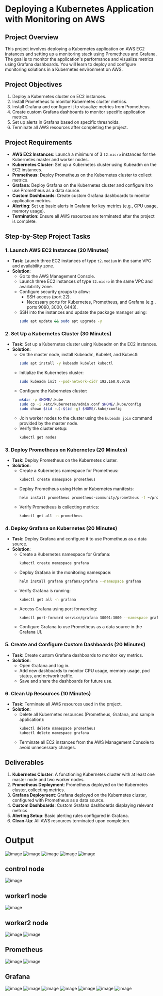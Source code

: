 # Deploying a Kubernetes Application with Monitoring on AWS

## Project Overview
This project involves deploying a Kubernetes application on AWS EC2 instances and setting up a monitoring stack using Prometheus and Grafana. The goal is to monitor the application's performance and visualize metrics using Grafana dashboards. You will learn to deploy and configure monitoring solutions in a Kubernetes environment on AWS.

## Project Objectives
1. Deploy a Kubernetes cluster on EC2 instances.
2. Install Prometheus to monitor Kubernetes cluster metrics.
3. Install Grafana and configure it to visualize metrics from Prometheus.
4. Create custom Grafana dashboards to monitor specific application metrics.
5. Set up alerts in Grafana based on specific thresholds.
6. Terminate all AWS resources after completing the project.

## Project Requirements
- **AWS EC2 Instances**: Launch a minimum of 3 `t2.micro` instances for the Kubernetes master and worker nodes.
- **Kubernetes Cluster**: Set up a Kubernetes cluster using Kubeadm on the EC2 instances.
- **Prometheus**: Deploy Prometheus on the Kubernetes cluster to collect metrics.
- **Grafana**: Deploy Grafana on the Kubernetes cluster and configure it to use Prometheus as a data source.
- **Custom Dashboards**: Create custom Grafana dashboards to monitor application metrics.
- **Alerting**: Set up basic alerts in Grafana for key metrics (e.g., CPU usage, memory usage).
- **Termination**: Ensure all AWS resources are terminated after the project is complete.

## Step-by-Step Project Tasks

### 1. Launch AWS EC2 Instances (20 Minutes)
- **Task**: Launch three EC2 instances of type `t2.medium` in the same VPC and availability zone.
- **Solution**:
  - Go to the AWS Management Console.
  - Launch three EC2 instances of type `t2.micro` in the same VPC and availability zone.
  - Configure security groups to allow:
    - SSH access (port 22).
    - Necessary ports for Kubernetes, Prometheus, and Grafana (e.g., ports 9090, 3000, 6443).
  - SSH into the instances and update the package manager using:
    ```bash
    sudo apt update && sudo apt upgrade -y
    ```

### 2. Set Up a Kubernetes Cluster (30 Minutes)
- **Task**: Set up a Kubernetes cluster using Kubeadm on the EC2 instances.
- **Solution**:
  - On the master node, install Kubeadm, Kubelet, and Kubectl:
    ```bash
    sudo apt install -y kubeadm kubelet kubectl
    ```
  - Initialize the Kubernetes cluster:
    ```bash
    sudo kubeadm init --pod-network-cidr 192.168.0.0/16 
    ```
  - Configure the Kubernetes cluster:
    ```bash
    mkdir -p $HOME/.kube
    sudo cp -i /etc/kubernetes/admin.conf $HOME/.kube/config
    sudo chown $(id -u):$(id -g) $HOME/.kube/config
    ```
  - Join worker nodes to the cluster using the `kubeadm join` command provided by the master node.
  - Verify the cluster setup:
    ```bash
    kubectl get nodes
    ```

### 3. Deploy Prometheus on Kubernetes (20 Minutes)
- **Task**: Deploy Prometheus on the Kubernetes cluster.
- **Solution**:
  - Create a Kubernetes namespace for Prometheus:
    ```bash
    kubectl create namespace prometheus
    ```
  - Deploy Prometheus using Helm or Kubernetes manifests:
    ```bash
    helm install prometheus prometheus-community/prometheus -f ~/prometheus-values.yml --namespace prometheus
    ```
  - Verify Prometheus is collecting metrics:
    ```bash
    kubectl get all -n prometheus
    ```

### 4. Deploy Grafana on Kubernetes (20 Minutes)
- **Task**: Deploy Grafana and configure it to use Prometheus as a data source.
- **Solution**:
  - Create a Kubernetes namespace for Grafana:
    ```bash
    kubectl create namespace grafana
    ```
  - Deploy Grafana in the monitoring namespace:
    ```bash
    helm install grafana grafana/grafana --namespace grafana
    ```
  - Verify Grafana is running:
    ```bash
    kubectl get all -n grafana
    ```
  - Access Grafana using port forwarding:
    ```bash
    kubectl port-forward service/grafana 30001:3000 --namespace grafana
    ```
  - Configure Grafana to use Prometheus as a data source in the Grafana UI.

### 5. Create and Configure Custom Dashboards (20 Minutes)
- **Task**: Create custom Grafana dashboards to monitor key metrics.
- **Solution**:
  - Open Grafana and log in.
  - Add new dashboards to monitor CPU usage, memory usage, pod status, and network traffic.
  - Save and share the dashboards for future use.

### 6. Clean Up Resources (10 Minutes)
- **Task**: Terminate all AWS resources used in the project.
- **Solution**:
  - Delete all Kubernetes resources (Prometheus, Grafana, and sample application):
    ```bash
    kubectl delete namespace prometheus
    kubectl delete namespace grafana
    ```
  - Terminate all EC2 instances from the AWS Management Console to avoid unnecessary charges.

## Deliverables
1. **Kubernetes Cluster**: A functioning Kubernetes cluster with at least one master node and two worker nodes.
2. **Prometheus Deployment**: Prometheus deployed on the Kubernetes cluster, collecting metrics.
3. **Grafana Deployment**: Grafana deployed on the Kubernetes cluster, configured with Prometheus as a data source.
4. **Custom Dashboards**: Custom Grafana dashboards displaying relevant metrics.
5. **Alerting Setup**: Basic alerting rules configured in Grafana.
6. **Clean-Up**: All AWS resources terminated upon completion.


# Output
![image](https://private-user-images.githubusercontent.com/117109265/363411145-de515cd0-cfde-47fe-a52b-f45d42f706c8.png?jwt=eyJhbGciOiJIUzI1NiIsInR5cCI6IkpXVCJ9.eyJpc3MiOiJnaXRodWIuY29tIiwiYXVkIjoicmF3LmdpdGh1YnVzZXJjb250ZW50LmNvbSIsImtleSI6ImtleTUiLCJleHAiOjE3MjU1MzM3ODUsIm5iZiI6MTcyNTUzMzQ4NSwicGF0aCI6Ii8xMTcxMDkyNjUvMzYzNDExMTQ1LWRlNTE1Y2QwLWNmZGUtNDdmZS1hNTJiLWY0NWQ0MmY3MDZjOC5wbmc_WC1BbXotQWxnb3JpdGhtPUFXUzQtSE1BQy1TSEEyNTYmWC1BbXotQ3JlZGVudGlhbD1BS0lBVkNPRFlMU0E1M1BRSzRaQSUyRjIwMjQwOTA1JTJGdXMtZWFzdC0xJTJGczMlMkZhd3M0X3JlcXVlc3QmWC1BbXotRGF0ZT0yMDI0MDkwNVQxMDUxMjVaJlgtQW16LUV4cGlyZXM9MzAwJlgtQW16LVNpZ25hdHVyZT01ZTE1YzE5NjBhMTRlMWRhODBjNWJmYzAyNWE5YzBlYzE4N2NjNGJjZmRkOGUzNjYzMGU4MDVmNjk1ZTgwNDZlJlgtQW16LVNpZ25lZEhlYWRlcnM9aG9zdCZhY3Rvcl9pZD0wJmtleV9pZD0wJnJlcG9faWQ9MCJ9.Zemzv7a-4saRorSLxQSxDoRYwLhITUAfszJZyal2SHU)
![image](https://github.com/user-attachments/assets/8f213891-608a-451a-a841-70b737fbe92c)
![image](https://github.com/user-attachments/assets/4ebde22b-2f92-41df-a633-77cc70ea0cd3)
![image](https://github.com/user-attachments/assets/91164622-7215-4c76-9dfa-df733b3d17ea)
![image](https://github.com/user-attachments/assets/2684e3b3-2f19-4397-a6b8-f7f6179f41cc)

## control node
![image](https://github.com/user-attachments/assets/d173643a-991f-42db-a905-2af357fa1d7c)

## worker1 node
![image](https://github.com/user-attachments/assets/cbddb1ef-3753-4724-b2cf-e27ff623cd4e)

## worker2 node
![image](https://github.com/user-attachments/assets/1364104f-ae43-42a6-bd0d-b4e27e7e773d)
![image](https://github.com/user-attachments/assets/a56520e7-cc02-4c08-b379-cbf255fbfd1b)

## Prometheus
![image](https://github.com/user-attachments/assets/ff71575d-199e-4a70-bb5a-18001405b05c)
![image](https://github.com/user-attachments/assets/5b6e8dbb-414f-4fa7-9978-8d88dbc99254)

## Grafana
![image](https://github.com/user-attachments/assets/85c31fe5-b136-46eb-9f42-714747e9e823)
![image](https://github.com/user-attachments/assets/1c209c6e-309b-499c-9535-dd2c1a584a03)
![image](https://github.com/user-attachments/assets/c72478e0-a7b8-4914-8aaa-75d672873ccf)
![image](https://github.com/user-attachments/assets/4aa78907-c3d0-4b66-82b3-a8f108bd3cdc)
![image](https://github.com/user-attachments/assets/1aa20e08-af26-484d-850a-15bb285a50d0)
![image](https://github.com/user-attachments/assets/83f55424-76b4-4de7-9f7d-b04b412ae2fb)
![image](https://github.com/user-attachments/assets/0ebb71ce-9b86-4a2b-8e39-fa0b5620568f)
















